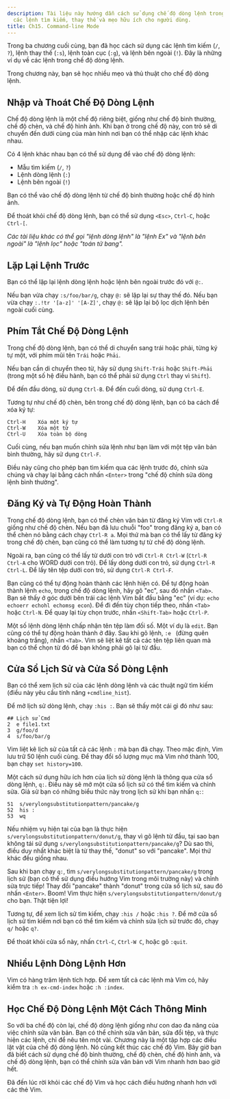 ```yaml
---
description: Tài liệu này hướng dẫn cách sử dụng chế độ dòng lệnh trong Vim, bao gồm
  các lệnh tìm kiếm, thay thế và mẹo hữu ích cho người dùng.
title: Ch15. Command-line Mode
---
```


Trong ba chương cuối cùng, bạn đã học cách sử dụng các lệnh tìm kiếm (`/`, `?`), lệnh thay thế (`:s`), lệnh toàn cục (`:g`), và lệnh bên ngoài (`!`). Đây là những ví dụ về các lệnh trong chế độ dòng lệnh.

Trong chương này, bạn sẽ học nhiều mẹo và thủ thuật cho chế độ dòng lệnh.

## Nhập và Thoát Chế Độ Dòng Lệnh

Chế độ dòng lệnh là một chế độ riêng biệt, giống như chế độ bình thường, chế độ chèn, và chế độ hình ảnh. Khi bạn ở trong chế độ này, con trỏ sẽ di chuyển đến dưới cùng của màn hình nơi bạn có thể nhập các lệnh khác nhau.

Có 4 lệnh khác nhau bạn có thể sử dụng để vào chế độ dòng lệnh:
- Mẫu tìm kiếm (`/`, `?`)
- Lệnh dòng lệnh (`:`)
- Lệnh bên ngoài (`!`)

Bạn có thể vào chế độ dòng lệnh từ chế độ bình thường hoặc chế độ hình ảnh.

Để thoát khỏi chế độ dòng lệnh, bạn có thể sử dụng `<Esc>`, `Ctrl-C`, hoặc `Ctrl-[`.

*Các tài liệu khác có thể gọi "lệnh dòng lệnh" là "lệnh Ex" và "lệnh bên ngoài" là "lệnh lọc" hoặc "toán tử bang".*

## Lặp Lại Lệnh Trước

Bạn có thể lặp lại lệnh dòng lệnh hoặc lệnh bên ngoài trước đó với `@:`.

Nếu bạn vừa chạy `:s/foo/bar/g`, chạy `@:` sẽ lặp lại sự thay thế đó. Nếu bạn vừa chạy `:.!tr '[a-z]' '[A-Z]'`, chạy `@:` sẽ lặp lại bộ lọc dịch lệnh bên ngoài cuối cùng.

## Phím Tắt Chế Độ Dòng Lệnh

Trong chế độ dòng lệnh, bạn có thể di chuyển sang trái hoặc phải, từng ký tự một, với phím mũi tên `Trái` hoặc `Phải`.

Nếu bạn cần di chuyển theo từ, hãy sử dụng `Shift-Trái` hoặc `Shift-Phải` (trong một số hệ điều hành, bạn có thể phải sử dụng `Ctrl` thay vì `Shift`).

Để đến đầu dòng, sử dụng `Ctrl-B`. Để đến cuối dòng, sử dụng `Ctrl-E`.

Tương tự như chế độ chèn, bên trong chế độ dòng lệnh, bạn có ba cách để xóa ký tự:

```shell
Ctrl-H    Xóa một ký tự
Ctrl-W    Xóa một từ
Ctrl-U    Xóa toàn bộ dòng
```
Cuối cùng, nếu bạn muốn chỉnh sửa lệnh như bạn làm với một tệp văn bản bình thường, hãy sử dụng `Ctrl-F`.

Điều này cũng cho phép bạn tìm kiếm qua các lệnh trước đó, chỉnh sửa chúng và chạy lại bằng cách nhấn `<Enter>` trong "chế độ chỉnh sửa dòng lệnh bình thường".

## Đăng Ký và Tự Động Hoàn Thành

Trong chế độ dòng lệnh, bạn có thể chèn văn bản từ đăng ký Vim với `Ctrl-R` giống như chế độ chèn. Nếu bạn đã lưu chuỗi "foo" trong đăng ký a, bạn có thể chèn nó bằng cách chạy `Ctrl-R a`. Mọi thứ mà bạn có thể lấy từ đăng ký trong chế độ chèn, bạn cũng có thể làm tương tự từ chế độ dòng lệnh.

Ngoài ra, bạn cũng có thể lấy từ dưới con trỏ với `Ctrl-R Ctrl-W` (`Ctrl-R Ctrl-A` cho WORD dưới con trỏ). Để lấy dòng dưới con trỏ, sử dụng `Ctrl-R Ctrl-L`. Để lấy tên tệp dưới con trỏ, sử dụng `Ctrl-R Ctrl-F`.

Bạn cũng có thể tự động hoàn thành các lệnh hiện có. Để tự động hoàn thành lệnh `echo`, trong chế độ dòng lệnh, hãy gõ "ec", sau đó nhấn `<Tab>`. Bạn sẽ thấy ở góc dưới bên trái các lệnh Vim bắt đầu bằng "ec" (ví dụ: `echo echoerr echohl echomsg econ`). Để đi đến tùy chọn tiếp theo, nhấn `<Tab>` hoặc `Ctrl-N`. Để quay lại tùy chọn trước, nhấn `<Shift-Tab>` hoặc `Ctrl-P`.

Một số lệnh dòng lệnh chấp nhận tên tệp làm đối số. Một ví dụ là `edit`. Bạn cũng có thể tự động hoàn thành ở đây. Sau khi gõ lệnh, `:e ` (đừng quên khoảng trắng), nhấn `<Tab>`. Vim sẽ liệt kê tất cả các tên tệp liên quan mà bạn có thể chọn từ đó để bạn không phải gõ lại từ đầu.

## Cửa Sổ Lịch Sử và Cửa Sổ Dòng Lệnh

Bạn có thể xem lịch sử của các lệnh dòng lệnh và các thuật ngữ tìm kiếm (điều này yêu cầu tính năng `+cmdline_hist`).

Để mở lịch sử dòng lệnh, chạy `:his :`. Bạn sẽ thấy một cái gì đó như sau:

```shell
## Lịch sử Cmd
2  e file1.txt
3  g/foo/d
4  s/foo/bar/g
```

Vim liệt kê lịch sử của tất cả các lệnh `:` mà bạn đã chạy. Theo mặc định, Vim lưu trữ 50 lệnh cuối cùng. Để thay đổi số lượng mục mà Vim nhớ thành 100, bạn chạy `set history=100`.

Một cách sử dụng hữu ích hơn của lịch sử dòng lệnh là thông qua cửa sổ dòng lệnh, `q:`. Điều này sẽ mở một cửa sổ lịch sử có thể tìm kiếm và chỉnh sửa. Giả sử bạn có những biểu thức này trong lịch sử khi bạn nhấn `q:`:

```shell
51  s/verylongsubstitutionpattern/pancake/g
52  his :
53  wq
```

Nếu nhiệm vụ hiện tại của bạn là thực hiện `s/verylongsubstitutionpattern/donut/g`, thay vì gõ lệnh từ đầu, tại sao bạn không tái sử dụng `s/verylongsubstitutionpattern/pancake/g`? Dù sao thì, điều duy nhất khác biệt là từ thay thế, "donut" so với "pancake". Mọi thứ khác đều giống nhau.

Sau khi bạn chạy `q:`, tìm `s/verylongsubstitutionpattern/pancake/g` trong lịch sử (bạn có thể sử dụng điều hướng Vim trong môi trường này) và chỉnh sửa trực tiếp! Thay đổi "pancake" thành "donut" trong cửa sổ lịch sử, sau đó nhấn `<Enter>`. Boom! Vim thực hiện `s/verylongsubstitutionpattern/donut/g` cho bạn. Thật tiện lợi!

Tương tự, để xem lịch sử tìm kiếm, chạy `:his /` hoặc `:his ?`. Để mở cửa sổ lịch sử tìm kiếm nơi bạn có thể tìm kiếm và chỉnh sửa lịch sử trước đó, chạy `q/` hoặc `q?`.

Để thoát khỏi cửa sổ này, nhấn `Ctrl-C`, `Ctrl-W C`, hoặc gõ `:quit`.

## Nhiều Lệnh Dòng Lệnh Hơn

Vim có hàng trăm lệnh tích hợp. Để xem tất cả các lệnh mà Vim có, hãy kiểm tra `:h ex-cmd-index` hoặc `:h :index`.

## Học Chế Độ Dòng Lệnh Một Cách Thông Minh

So với ba chế độ còn lại, chế độ dòng lệnh giống như con dao đa năng của việc chỉnh sửa văn bản. Bạn có thể chỉnh sửa văn bản, sửa đổi tệp, và thực hiện các lệnh, chỉ để nêu tên một vài. Chương này là một tập hợp các điều lặt vặt của chế độ dòng lệnh. Nó cũng kết thúc các chế độ Vim. Bây giờ bạn đã biết cách sử dụng chế độ bình thường, chế độ chèn, chế độ hình ảnh, và chế độ dòng lệnh, bạn có thể chỉnh sửa văn bản với Vim nhanh hơn bao giờ hết.

Đã đến lúc rời khỏi các chế độ Vim và học cách điều hướng nhanh hơn với các thẻ Vim.